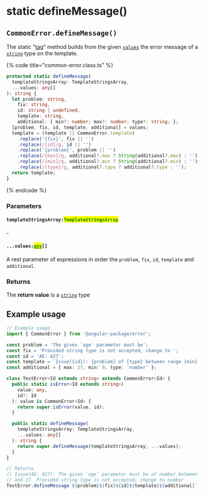 # static defineMessage()

## `CommonError.defineMessage()`

The static "[tag](https://developer.mozilla.org/en-US/docs/Web/JavaScript/Reference/Template\_literals)" method builds from the given [`values`](static-definemessage.md#...values-any) the error message of a [`string`](https://developer.mozilla.org/en-US/docs/Web/JavaScript/Reference/Global\_Objects/String) type on the template.

{% code title="common-error.class.ts" %}
```typescript
protected static defineMessage(
  templateStringsArray: TemplateStringsArray,
  ...values: any[]
): string {
  let problem: string,
    fix: string,
    id: string | undefined,
    template: string,
    additional: { min?: number; max?: number; type?: string; };
  [problem, fix, id, template, additional] = values;
  template = (template || CommonError.template)
    .replace('{fix}', fix || '')
    .replace(/{id}/g, id || '')
    .replace('{problem}', problem || '')
    .replace(/{max}/g, additional?.max ? String(additional?.max) : '')
    .replace(/{min}/g, additional?.min ? String(additional?.min) : '')
    .replace(/{type}/g, additional?.type ? additional?.type : '');
  return template;
}
```
{% endcode %}

### Parameters

#### `templateStringsArray:`<mark style="color:green;">`TemplateStringsArray`</mark>

\-

#### `...values:`[<mark style="color:green;">`any`</mark>](https://www.typescriptlang.org/docs/handbook/2/everyday-types.html#any)`[]`

A rest parameter of expressions in order the `problem`, `fix`, `id`, `template` and `additional`.

### Returns

The **return value** is a [`string`](https://developer.mozilla.org/en-US/docs/Web/JavaScript/Reference/Global\_Objects/String) type&#x20;

## Example usage

```typescript
// Example usage.
import { CommonError } from '@angular-package/error';

const problem = 'The given `age` parameter must be';
const fix = 'Provided string type is not accepted, change to ';
const id = 'AE: 427';
const template = `Issue({id}): {problem} of {type} between range {min} and {max}. {fix}{type}`;
const additional = { max: 27, min: 9, type: 'number' };

class TestError<Id extends string> extends CommonError<Id> {
  public static isError<Id extends string>(
    value: any,
    id?: Id
  ): value is CommonError<Id> {
    return super.isError(value, id);
  }

  public static defineMessage(
    templateStringsArray: TemplateStringsArray,
    ...values: any[]
  ): string {
    return super.defineMessage(templateStringsArray, ...values);
  }
}

// Returns 
// Issue(AE: 427): The given `age` parameter must be of number between range 9
// and 27. Provided string type is not accepted, change to number
TestError.defineMessage`${problem}${fix}${id}${template}${additional}`;
```
